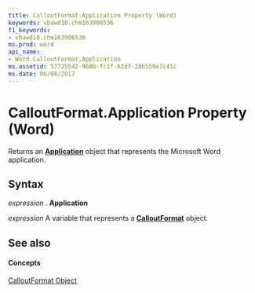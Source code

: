 ```yaml
---
title: CalloutFormat.Application Property (Word)
keywords: vbawd10.chm163906536
f1_keywords:
- vbawd10.chm163906536
ms.prod: word
api_name:
- Word.CalloutFormat.Application
ms.assetid: 57725542-968b-fc1f-62df-28b559e7c41c
ms.date: 06/08/2017
---
```



# CalloutFormat.Application Property (Word)

Returns an  **[Application](Word.Application.md)** object that represents the Microsoft Word application.


## Syntax

 _expression_ . **Application**

 _expression_ A variable that represents a **[CalloutFormat](Word.CalloutFormat.md)** object.


## See also


#### Concepts


[CalloutFormat Object](Word.CalloutFormat.md)

